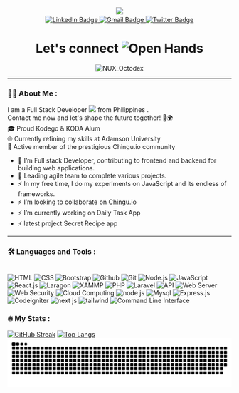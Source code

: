<div id="header" align="center">
  <img src="https://media.giphy.com/media/M9gbBd9nbDrOTu1Mqx/giphy.gif" width="100"/>

  <div id="badges">
  <a target="_blank" href="https://www.linkedin.com/in/Jasonavecilla/">
    <img src="https://img.shields.io/badge/LinkedIn-blue?style=for-the-badge&logo=linkedin&logoColor=white" alt="LinkedIn Badge"/>
  </a>
  <a target="_blank" href="avecillajason77@gmail.com">
    <img src="https://img.shields.io/badge/Email-whitesmoke?style=for-the-badge&logo=gmail&logoColor=red" alt="Gmail Badge"/>
  </a>
  <a target="_blank" href="">
    <img src="https://img.shields.io/badge/Portfolio-blue?style=for-the-badge&logo=javascript&logoColor=#F7DF1E" alt="Twitter Badge"/>
  </a>
</div>

  <h1>
  Let's connect
  <img src="https://raw.githubusercontent.com/Tarikul-Islam-Anik/Animated-Fluent-Emojis/master/Emojis/Hand%20gestures/Open%20Hands.png" alt="Open Hands" width="50" height="50" />
</h1>
</div>
  <div align="center">
      <img src="https://user-images.githubusercontent.com/74038190/212741999-016fddbd-617a-4448-8042-0ecf907aea25.gif" width="400" alt="NUX_Octodex">
  </div>
  
  ---

### :man_technologist: About Me :
I am a Full Stack Developer <img src="https://media.giphy.com/media/WUlplcMpOCEmTGBtBW/giphy.gif" width="30"> from Philippines .<br>
Contact me now and let's shape the future together! 💌🌍 <br>
🎓 Proud Kodego & KODA Alum <br>
🌐 Currently refining my skills at Adamson University <br>
🚀 Active member of the prestigious Chingu.io community <br>
- :telescope: I’m  Full stack Developer, contributing to frontend and backend for building web applications.
- :seedling: Leading agile team to complete various projects.
- :zap: In my free time, I do my experiments on JavaScript and its endless of frameworks.
- :zap:  I’m looking to collaborate on [Chingu.io](https://main--secreterecipes.netlify.app/)
- :zap:  I’m currently working on Daily Task App
- :zap:  latest project Secret Recipe app







  
  
---

### :hammer_and_wrench: Languages and Tools :
<div>


  <br>
<img alt='HTML' src='https://img.shields.io/badge/HTML-blue.svg?style=for-the-badge&logo=HTML&logoColor' />
<img alt='CSS' src='https://img.shields.io/badge/CSS-blue.svg?style=for-the-badge&logo=CSS&logoColor' />
<img alt='Bootstrap ' src='https://img.shields.io/badge/Bootstrap -blue.svg?style=for-the-badge&logo=Bootstrap &logoColor' />
<img alt='Github' src='https://img.shields.io/badge/Github-blue.svg?style=for-the-badge&logo=Github&logoColor' />
<img alt='Git' src='https://img.shields.io/badge/Git-blue.svg?style=for-the-badge&logo=Git&logoColor' />
<img alt='Node.js' src='https://img.shields.io/badge/Node.js-blue.svg?style=for-the-badge&logo=Node.js&logoColor' />
<img alt='JavaScript ' src='https://img.shields.io/badge/JavaScript -blue.svg?style=for-the-badge&logo=JavaScript &logoColor' />
<img alt='React.js' src='https://img.shields.io/badge/React.js-blue.svg?style=for-the-badge&logo=React.js&logoColor' />
<img alt='Laragon ' src='https://img.shields.io/badge/Laragon -blue.svg?style=for-the-badge&logo=Laragon &logoColor' />
<img alt='XAMMP ' src='https://img.shields.io/badge/XAMMP -blue.svg?style=for-the-badge&logo=XAMMP &logoColor' />
<img alt='PHP ' src='https://img.shields.io/badge/PHP -blue.svg?style=for-the-badge&logo=PHP &logoColor' />
<img alt='Laravel ' src='https://img.shields.io/badge/Laravel -blue.svg?style=for-the-badge&logo=Laravel &logoColor' />
<img alt='API ' src='https://img.shields.io/badge/API -blue.svg?style=for-the-badge&logo=API &logoColor' />
<img alt='Web Server' src='https://img.shields.io/badge/Web Server-blue.svg?style=for-the-badge&logo=Web Server&logoColor' />
<img alt='Web Security' src='https://img.shields.io/badge/Web Security-blue.svg?style=for-the-badge&logo=Web Security&logoColor' />
<img alt='Cloud Computing' src='https://img.shields.io/badge/Cloud Computing-blue.svg?style=for-the-badge&logo=Cloud Computing&logoColor' />
<img alt='node js' src='https://img.shields.io/badge/node js-blue.svg?style=for-the-badge&logo=node js&logoColor' />
<img alt='Mysql' src='https://img.shields.io/badge/Mysql-blue.svg?style=for-the-badge&logo=Mysql&logoColor' />
<img alt='Express.js' src='https://img.shields.io/badge/Express.js-blue.svg?style=for-the-badge&logo=Express.js&logoColor' />
<img alt='Codeigniter' src='https://img.shields.io/badge/Codeigniter-blue.svg?style=for-the-badge&logo=Codeigniter&logoColor' />
<img alt='next js' src='https://img.shields.io/badge/next js-blue.svg?style=for-the-badge&logo=next js&logoColor' />
<img alt='tailwind' src='https://img.shields.io/badge/tailwind-blue.svg?style=for-the-badge&logo=tailwind&logoColor' />
<img alt='Command Line Interface' src='https://img.shields.io/badge/Command Line Interface-blue.svg?style=for-the-badge&logo=Command Line Interface&logoColor' />
  <br>

  ### :fire: My Stats :
[![GitHub Streak](https://github-readme-streak-stats.herokuapp.com?user=jasonavecilla)](https://git.io/streak-stats)
[![Top Langs](https://github-readme-stats.vercel.app/api/top-langs/?username=jasonavecilla&layout=compact&theme=vision-friendly-dark)](https://github.com/anuraghazra/github-readme-stats)
<picture>
  <source media="(prefers-color-scheme: dark)" srcset="github-snake-dark.svg" />
  <source media="(prefers-color-scheme: light)" srcset="github-snake.svg" />
  <img alt="github-snake" src="https://raw.githubusercontent.com/vinhqua/vinhqua/output/github-contribution-grid-snake.svg" />
</picture>
